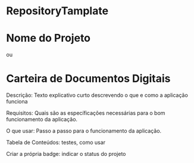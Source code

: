 # RepositoryTamplate

# Nome do Projeto 
ou
<h1 >Carteira de Documentos Digitais</h1>

Descrição: Texto explicativo curto descrevendo o que e como a aplicação funciona 

Requisitos: Quais são as específicações necessárias para o bom funcionamento da aplicação.

O que usar: Passo a passo para o funcionamento da aplicação.

Tabela de Conteúdos: testes, como usar

Criar a própria badge: indicar o status do projeto  
